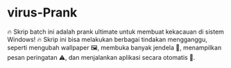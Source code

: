 # virus-Prank
🔥 Skrip batch ini adalah prank ultimate untuk membuat kekacauan di sistem Windows! 🔥  Skrip ini bisa melakukan berbagai tindakan mengganggu, seperti mengubah wallpaper 🖼️, membuka banyak jendela 📂, menampilkan pesan peringatan ⚠️, dan menjalankan aplikasi secara otomatis 🚀. 
